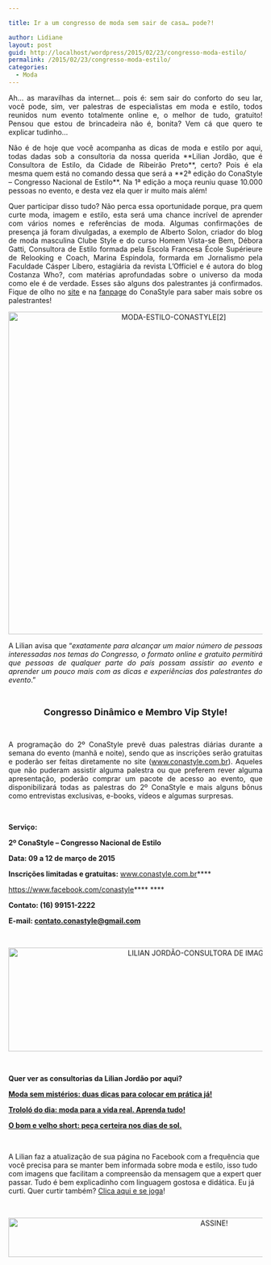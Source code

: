 ```yaml
---

title: Ir a um congresso de moda sem sair de casa… pode?!

author: Lidiane
layout: post
guid: http://localhost/wordpress/2015/02/23/congresso-moda-estilo/
permalink: /2015/02/23/congresso-moda-estilo/
categories:
  - Moda
---
```

<p align="justify">
  Ah… as maravilhas da internet… pois é: sem sair do conforto do seu lar, você pode, sim, ver palestras de especialistas em moda e estilo, todos reunidos num evento totalmente online e, o melhor de tudo, gratuito! Pensou que estou de brincadeira não é, bonita? Vem cá que quero te explicar tudinho…
</p>

<p align="justify">
  Não é de hoje que você acompanha as dicas de moda e estilo por aqui, todas dadas sob a consultoria da nossa querida **Lilian Jordão, que é Consultora de Estilo, da Cidade de Ribeirão Preto**, certo? Pois é ela mesma quem está no comando dessa que será a **2ª edição do ConaStyle – Congresso Nacional de Estilo**. Na 1ª edição a moça reuniu quase 10.000 pessoas no evento, e desta vez ela quer ir muito mais além!
</p>

<p align="justify">
  Quer participar disso tudo? Não perca essa oportunidade porque, pra quem curte moda, imagem e estilo, esta será uma chance incrível de aprender com vários nomes e referências de moda. Algumas confirmações de presença já foram divulgadas, a exemplo de Alberto Solon, criador do blog de moda masculina Clube Style e do curso Homem Vista-se Bem, Débora Gatti, Consultora de Estilo formada pela Escola Francesa École Supérieure de Relooking e Coach, Marina Espindola, formarda em Jornalismo pela Faculdade Cásper Líbero, estagiária da revista L’Officiel e é autora do blog Costanza Who?, com matérias aprofundadas sobre o universo da moda como ele é de verdade. Esses são alguns dos palestrantes já confirmados. Fique de olho no <a href="http://www.conastyle.com.br" target="_blank">site</a> e na <a href="https://www.facebook.com/conastyle" target="_blank">fanpage</a> do ConaStyle para saber mais sobre os palestrantes!
</p>

<p align="center">
  <a href="http://www.trololodemulher.com.br/blog/wp-content/uploads/2015/02/MODA-ESTILO-CONASTYLE2.png"><img class="alignnone size-full wp-image-10775" src="http://www.trololodemulher.com.br/blog/wp-content/uploads/2015/02/MODA-ESTILO-CONASTYLE2.png" alt="MODA-ESTILO-CONASTYLE[2]" width="640" height="640" /></a>
</p>

<p align="justify">
  A Lilian avisa que “<em>exatamente para alcançar um maior número de pessoas interessadas nos temas do Congresso, o formato online e gratuito permitirá que pessoas de qualquer parte do país possam assistir ao evento e aprender um pouco mais com as dicas e experiências dos palestrantes do evento</em>.”
</p>

&nbsp;

<p align="center">
  <b><span style="font-size: large;">Congresso Dinâmico e Membro Vip Style!</span></b>
</p>

&nbsp;

<p style="text-align: justify;">
  A programação do 2º ConaStyle prevê duas palestras diárias durante a semana do evento (manhã e noite), sendo que as inscrições serão gratuitas e poderão ser feitas diretamente no site (<a href="http://www.conastyle.com.br/" target="_blank">www.conastyle.com.br</a>). Aqueles que não puderam assistir alguma palestra ou que preferem rever alguma apresentação, poderão comprar um pacote de acesso ao evento, que disponibilizará todas as palestras do 2º ConaStyle e mais alguns bônus como entrevistas exclusivas, e-books, vídeos e algumas surpresas.
</p>

&nbsp;

**Serviço:**

**2º ConaStyle – Congresso Nacional de Estilo**

**Data: 09 a 12 de março de 2015**

**Inscrições limitadas e gratuitas:** <a href="http://www.conastyle.com.br/" target="_blank">www.conastyle.com.br</a>****

<a href="https://www.facebook.com/conastyle" target="_blank">https://www.facebook.com/conastyle</a>**** ****

**Contato: (16) 99151-2222**

**E-mail: <a href="mailto:contato.conastyle@gmail.com" target="_blank">contato.conastyle@gmail.com</a>**

&nbsp;

<p align="center">
  <a href="http://www.trololodemulher.com.br/blog/wp-content/uploads/2014/09/LILIAN-JORDÃO-CONSULTORA-DE-IMAGEM-ESTILO.png"><img class="alignnone size-full wp-image-10388" src="http://www.trololodemulher.com.br/blog/wp-content/uploads/2014/09/LILIAN-JORDÃO-CONSULTORA-DE-IMAGEM-ESTILO.png" alt="LILIAN JORDÃO-CONSULTORA DE IMAGEM ESTILO" width="800" height="206" /></a>
</p>

&nbsp;

**Quer ver as consultorias da Lilian Jordão por aqui?**

**<a href="http://www.trololodemulher.com.br/2015/01/26/moda-dica-pratica/" target="_blank">Moda sem mistérios: duas dicas para colocar em prática já!</a>**

**<a href="http://www.trololodemulher.com.br/2014/10/06/moda-vida-real/" target="_blank">Trololó do dia: moda para a vida real. Aprenda tudo!</a>**

**<a href="http://www.trololodemulher.com.br/2014/09/10/short-dias-de-sol/" target="_blank">O bom e velho short: peça certeira nos dias de sol.</a>**

&nbsp;

A Lilian faz a atualização de sua página no Facebook com a frequência que você precisa para se manter bem informada sobre moda e estilo, isso tudo com imagens que facilitam a compreensão da mensagem que a expert quer passar. Tudo é bem explicadinho com linguagem gostosa e didática. Eu já curti. Quer curtir também? <a href="https://www.facebook.com/lilianjordao82/timeline" target="_blank">Clica aqui e se joga</a>!

&nbsp;

<p align="center">
  <a href="http://feedburner.google.com/fb/a/mailverify?uri=blogbichafemea&loc=pt_BR" target="_blank"><img class="alignnone size-full wp-image-10439" src="http://www.trololodemulher.com.br/blog/wp-content/uploads/2014/09/ASSINE.png" alt="ASSINE!" width="800" height="78" /></a>
</p>

&nbsp;

&nbsp;